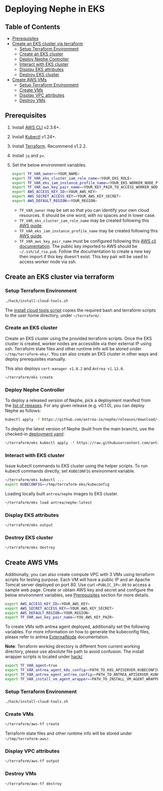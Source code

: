 # Deploying Nephe in EKS

## Table of Contents

<!-- toc -->
- [Prerequisites](#prerequisites)
- [Create an EKS cluster via terraform](#create-an-eks-cluster-via-terraform)
  - [Setup Terraform Environment](#setup-terraform-environment)
  - [Create an EKS cluster](#create-an-eks-cluster)
  - [Deploy Nephe Controller](#deploy-nephe-controller)
  - [Interact with EKS cluster](#interact-with-eks-cluster)
  - [Display EKS attributes](#display-eks-attributes)
  - [Destroy EKS cluster](#destroy-eks-cluster)
- [Create AWS VMs](#create-aws-vms)
  - [Setup Terraform Environment](#setup-terraform-environment-1)
  - [Create VMs](#create-vms)
  - [Display VPC attributes](#display-vpc-attributes)
  - [Destroy VMs](#destroy-vms)
<!-- /toc -->

## Prerequisites

1. Install [AWS CLI](https://docs.aws.amazon.com/cli/latest/userguide/cli-chap-install.html) v2.3.6+.
2. Install [Kubectl](https://kubernetes.io/docs/tasks/tools/install-kubectl/) v1.24+.
3. Install [Terraform](https://learn.hashicorp.com/terraform/getting-started/install.html). Recommend v1.2.2.
4. Install `jq` and `pv`.
5. Set the below environment variables.

   ```bash
   export TF_VAR_owner=<YOUR_NAME>
   export TF_VAR_eks_cluster_iam_role_name=<YOUR_EKS_ROLE>
   export TF_VAR_eks_iam_instance_profile_name=<YOUR_EKS_WORKER_NODE_PROFILE>
   export TF_VAR_aws_key_pair_name=<YOUR_KEY_PAIR_TO_ACCESS_WORKER_NODE>
   export AWS_ACCESS_KEY_ID=<YOUR_AWS_KEY>
   export AWS_SECRET_ACCESS_KEY=<YOUR_AWS_KEY_SECRET>
   export AWS_DEFAULT_REGION=<YOUR_REGION>
   ```

   - `TF_VAR_owner` may be set so that you can identify your own cloud resources.
      It should be one word, with no spaces and in lower case.
   - `TF_VAR_eks_cluster_iam_role_name` may be created following this [AWS guide](https://docs.aws.amazon.com/eks/latest/userguide/service_IAM_role.html#create-service-role).
   - `TF_VAR_eks_iam_instance_profile_name` may be created following this [AWS guide](https://docs.aws.amazon.com/eks/latest/userguide/create-node-role.html).
   - `TF_VAR_aws_key_pair_name` must be configured following this
      [AWS cli documentation](https://awscli.amazonaws.com/v2/documentation/api/latest/reference/ec2/import-key-pair.html).
      The public key imported to AWS should be `~/.ssh/id_rsa.pub`. Follow the
      documentation to create a new key then import if this key doesn't exist.
      This key pair will be used to access worker node via ssh.

## Create an EKS cluster via terraform

### Setup Terraform Environment

```bash
./hack/install-cloud-tools.sh
```

The [install cloud tools script](../hack/install-cloud-tools.sh) copies the
required bash and terraform scripts to the user home directory, under
`~/terraform/`.

### Create an EKS cluster

Create an EKS cluster using the provided terraform scripts. Once the EKS cluster
is created, worker nodes are accessible via their external IP using ssh.
Terraform state files and other runtime info will be stored under
`~/tmp/terraform-eks/`. You can also create an EKS cluster in other ways and
deploy prerequisites manually.

This also deploys `cert-manager v1.8.2` and `Antrea v1.12.0`.

```bash
~/terraform/eks create
```

### Deploy Nephe Controller

To deploy a released version of Nephe, pick a deployment manifest from the
[list of releases](https://github.com/antrea-io/nephe/releases). For any given
release <TAG> (e.g. v0.1.0), you can deploy Nephe as follows:

```bash
kubectl apply -f https://github.com/antrea-io/nephe/releases/download/<TAG>/nephe.yml
```

To deploy the latest version of Nephe (built from the main branch), use the
checked-in [deployment yaml](../config/nephe.yml):

```bash
~/terraform/eks kubectl apply -f https://raw.githubusercontent.com/antrea-io/nephe/main/config/nephe.yml
```

### Interact with EKS cluster

Issue kubectl commands to EKS cluster using the helper scripts. To run kubectl
commands directly, set `KUBECONFIG` environment variable.

```bash
~/terraform/eks kubectl ...
export KUBECONFIG=~/tmp/terraform-eks/kubeconfig
```

Loading locally built `antrea/nephe` images to EKS cluster.

```bash
~/terraform/eks load antrea/nephe:latest
```

### Display EKS attributes

```bash
~/terraform/eks output
```

### Destroy EKS cluster

```bash
~/terraform/eks destroy
```

## Create AWS VMs

Additionally, you can also create compute VPC with 3 VMs using terraform
scripts for testing purpose. Each VM will have a public IP and an Apache Tomcat
server deployed on port 80. Use curl `<PUBLIC_IP>:80` to access a sample web
page. Create or obtain AWS key and secret and configure the below environment
variables, see [Prerequisites](#Prerequisites) section for more details.

```bash
export AWS_ACCESS_KEY_ID=<YOUR_AWS_KEY>
export AWS_SECRET_ACCESS_KEY=<YOUR_AWS_KEY_SECRET>
export AWS_DEFAULT_REGION=<YOUR_REGION>
export TF_VAR_aws_key_pair_name=<YOU_AWS_KEY_PAIR>
```

To create VMs with antrea agent deployed, additionally set the following
variables. For more information on how to generate the kubeconfig files, please
refer to antrea [ExternalNode](https://github.com/antrea-io/antrea/blob/main/docs/external-node.md#install-antrea-agent-on-vm)
documentation.

**Note**: Terraform working directory is different from current working
directory, please use absolute file path to avoid confusion. The install wrapper
scripts is located under [hack/](../hack).

```bash
export TF_VAR_agent=true
export TF_VAR_antrea_agent_k8s_config=<PATH_TO_K8S_APISERVER_KUBECONFIG>
export TF_VAR_antrea_agent_antrea_config=<PATH_TO_ANTREA_APISERVER_KUBECONFIG>
export TF_VAR_install_vm_agent_wrapper=<PATH_TO_INSTALL_VM_AGENT_WRAPPER_SCRIPT>
```

### Setup Terraform Environment

```bash
./hack/install-cloud-tools.sh
```

### Create VMs

```bash
~/terraform/aws-tf create
```

Terraform state files and other runtime info will be stored under
`~/tmp/terraform-aws/`.

### Display VPC attributes

```bash
~/terraform/aws-tf output
```

### Destroy VMs

```bash
~/terraform/aws-tf destroy
```
